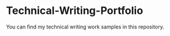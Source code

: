 # Technical-Writing-Portfolio
You can find my technical writing work samples in this repository.


































